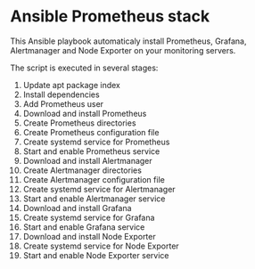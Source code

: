# Ansible Prometheus stack
This Ansible playbook automaticaly install Prometheus, Grafana, Alertmanager and Node Exporter  on your monitoring servers.

The script is executed in several stages:

1) Update apt package index
2) Install dependencies
3) Add Prometheus user
4) Download and install Prometheus
5) Create Prometheus directories
6) Create Prometheus configuration file
7) Create systemd service for Prometheus
8) Start and enable Prometheus service
9) Download and install Alertmanager
10) Create Alertmanager directories
11) Create Alertmanager configuration file
12) Create systemd service for Alertmanager
13) Start and enable Alertmanager service
14) Download and install Grafana
15) Create systemd service for Grafana
16) Start and enable Grafana service
17) Download and install Node Exporter
18) Create systemd service for Node Exporter
19) Start and enable Node Exporter service
